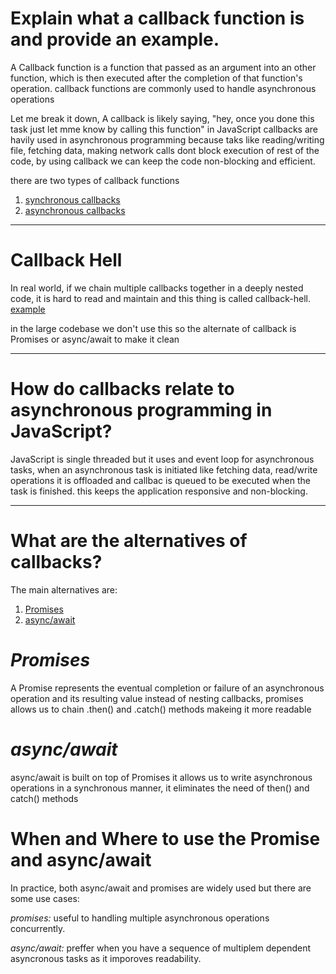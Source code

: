 # Explain what a callback function is and provide an example.

A Callback function is a function that passed as an argument into an other function, which is then executed after the completion of that function's operation. callback functions are commonly used to handle asynchronous operations

Let me break it down, A callback is likely saying, "hey, once you done this task just let mme know by calling this function"
in JavaScript callbacks are havily used in asynchronous programming because taks like reading/writing file, fetching data, making network calls dont block execution of rest of the code, by using callback we can keep the code non-blocking and efficient.

there are two types of callback functions

1. [synchronous callbacks](../../../Code/Module1/d2/callbacks/syncronous-callbacks.js)
2. [asynchronous callbacks](../../../Code/Module1/d2/callbacks/asyncronous-callbacks.js)

---

# Callback Hell

In real world, if we chain multiple callbacks together in a deeply nested code, it is hard to read and maintain and this thing is called callback-hell. [example](../../../Code/Module1/d2/callbacks/callback-hell.js)

in the large codebase we don't use this so the alternate of callback is Promises or async/await to make it clean

---

# How do callbacks relate to asynchronous programming in JavaScript?

JavaScript is single threaded but it uses and event loop for asynchronous tasks, when an asynchronous task is initiated like fetching data, read/write operations it is offloaded and callbac is queued to be executed when the task is finished. this keeps the application responsive and non-blocking.

---

# What are the alternatives of callbacks?

The main alternatives are:

1. [Promises](../../../Code//Module1/d2/promises/promises.js)
2. [async/await](../../../Code/Module1/d2/async-await/async-await.js)

# _Promises_

A Promise represents the eventual completion or failure of an asynchronous operation and its resulting value
instead of nesting callbacks, promises allows us to chain .then() and .catch() methods makeing it more readable

# _async/await_

async/await is built on top of Promises it allows us to write asynchronous operations in a synchronous manner, it eliminates the need of then() and catch() methods

# When and Where to use the Promise and async/await

In practice, both async/await and promises are widely used but there are some use cases:

*promises:* useful to handling multiple asynchronous operations concurrently.

*async/await:* preffer when you have a sequence of multiplem dependent asyncronous tasks as it imporoves readability.
